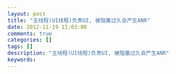```yaml
---
layout: post
title: "主线程(UI线程)负责UI, 被阻塞过久会产生ANR"
date: 2012-11-19 11:03:00 
comments: true
categories: []
tags: []
description: "主线程(UI线程)负责UI, 被阻塞过久会产生ANR"
keywords: 
---
```





